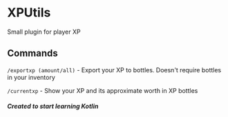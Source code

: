 # XPUtils
Small plugin for player XP

## Commands
`/exportxp (amount/all)` - Export your XP to bottles. Doesn't require bottles in your inventory

`/currentxp` - Show your XP and its approximate worth in XP bottles

##### Created to start learning Kotlin
